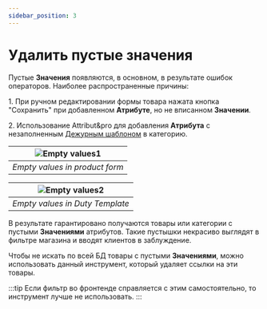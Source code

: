 ```yaml
---
sidebar_position: 3
---
```


# Удалить пустые значения

Пустые **Значения** появляются, в основном, в результате ошибок операторов. Наиболее распространенные причины:

1\. При ручном редактировании формы товара нажата кнопка "Сохранить" при добавленном **Атрибуте**, но не вписанном **Значении**.

2\. Использование Attribut&pro для добавления **Атрибута** с незаполненным [Дежурным шаблоном](/general-info/duty.md) в категорию.

| ![Empty values1](/img/tutorial/empty4.jpg) |
|:--:|
| *Empty values in product form* |

| ![Empty values2](/img/tutorial/empty5.jpg) |
|:--:|
| *Empty values in Duty Template* |

В результате гарантировано получаются товары или категории с пустыми **Значениями** атрибутов. Такие пустышки некрасиво выглядят в фильтре магазина и вводят клиентов в заблуждение.

Чтобы не искать по всей БД товары с пустыми **Значениями**, можно использовать данный инструмент, который удаляет ссылки на эти товары.

:::tip
Если фильтр во фронтенде справляется с этим самостоятельно, то инструмент лучше не использовать.
:::
